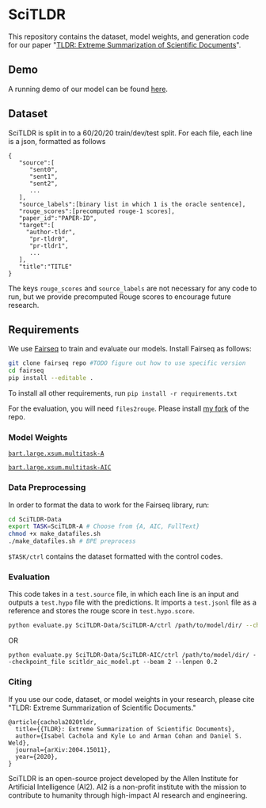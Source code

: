 # SciTLDR

This repository contains the dataset, model weights, and generation code for our paper "[TLDR: Extreme Summarization of Scientific Documents](https://arxiv.org/abs/2004.15011)". 

## Demo
A running demo of our model can be found [here](https://scitldr.apps.allenai.org).

## Dataset
SciTLDR is split in to a 60/20/20 train/dev/test split. For each file, each line is a json, formatted as follows

```
{
   "source":[
      "sent0",
      "sent1",
      "sent2",
      ...
   ],
   "source_labels":[binary list in which 1 is the oracle sentence],
   "rouge_scores":[precomputed rouge-1 scores],
   "paper_id":"PAPER-ID",
   "target":[
     "author-tldr",
      "pr-tldr0", 
      "pr-tldr1",
      ... 
   ],
   "title":"TITLE"
}
```
The keys `rouge_scores` and `source_labels` are not necessary for any code to run, but we provide precomputed Rouge scores to encourage future research. 

## Requirements
We use [Fairseq](https://fairseq.readthedocs.io) to train and evaluate our models. 
Install Fairseq as follows:
```bash
git clone fairseq repo #TODO figure out how to use specific version
cd fairseq
pip install --editable .
```

To install all other requirements, run `pip install -r requirements.txt`

For the evaluation, you will need `files2rouge`. 
Please install [my fork](https://github.com/isabelcachola/files2rouge) of the repo.

### Model Weights
[`bart.large.xsum.multitask-A`](https://storage.cloud.google.com/skiff-models/scitldr/ao_model.pt)

[`bart.large.xsum.multitask-AIC`](https://storage.cloud.google.com/skiff-models/scitldr/aic_model.pt)

### Data Preprocessing
In order to format the data to work for the Fairseq library, run:
```bash
cd SciTLDR-Data
export TASK=SciTLDR-A # Choose from {A, AIC, FullText}
chmod +x make_datafiles.sh
./make_datafiles.sh # BPE preprocess
```
`$TASK/ctrl` contains the dataset formatted with the control codes.

### Evaluation
This code takes in a `test.source` file, in which each line is an input and outputs a `test.hypo` file with the predictions. It imports a `test.jsonl` file as a reference and stores the rouge score in `test.hypo.score`.
```bash
python evaluate.py SciTLDR-Data/SciTLDR-A/ctrl /path/to/model/dir/ --checkpoint_file scitldr_ao_model.pt --beam 4 --lenpen 0.2
```
OR
```bas
python evaluate.py SciTLDR-Data/SciTLDR-AIC/ctrl /path/to/model/dir/ --checkpoint_file scitldr_aic_model.pt --beam 2 --lenpen 0.2 
```

### Citing
If you use our code, dataset, or model weights in your research, please cite "TLDR: Extreme Summarization of Scientific Documents."


```
@article{cachola2020tldr,
  title={{TLDR}: Extreme Summarization of Scientific Documents},
  author={Isabel Cachola and Kyle Lo and Arman Cohan and Daniel S. Weld},
  journal={arXiv:2004.15011},
  year={2020},
}
```

SciTLDR is an open-source project developed by the Allen Institute for Artificial Intelligence (AI2). AI2 is a non-profit institute with the mission to contribute to humanity through high-impact AI research and engineering.

